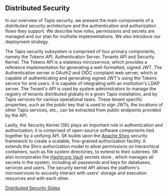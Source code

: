 ## Distributed Security 

In our overview of Tapis security, we present the main components of a distributed security architecture and the authentication and authorization flows they support.  We describe how roles, permissions and secrets are managed and our plan for multisite implementations.  We also introduce our deployment strategy.<br/>

The Tapis security subsystem is comprised of four primary components, namely the Tokens API, Authentication Server, Tenants API and Security Kernel.  The Tokens API is a stateless mircoservice, which provides a reference implementation for generating a well-formatted, signed JWT. The Authentication server is OAuth2 and OIDC complaint web server, which is capable of authenticating and generating signed JWT's using the Tokens service for end users. It is capable of integrating with an institution's LDAP server. The Tenant's API is used by system administrators to manage the registry of tenants distributed globally in a given Tapis installation, and by Tapis services for various operational tasks. These tenant specific properties, such as the public key that is used to sign JWTs, the locations of other Tapis services, etc., can be extracted from public endpoints provided by the API. <br/>

Lastly, the Security Kernel (SK) plays an important role in authentication and authorization; it is comprised of open-source software components tied together by a unifying API. SK builds upon the [Apache Shiro]((https://shiro.apache.org)) security framework to create a scalable, fine-grained authorization facility.  It extends the Shiro authorization model to allow permissions on hierarchical containers, such as file system directories, to extend to their subtrees. SK also incorporates the [Hashicorp Vault](https://www.vaultproject.io/) secrets store , which manages all secrets in the system, including all passwords and keys for databases, services and users. The security kernel API allows the platform's microservices to securely interact with users' storage and execution resources and with each other. <br/>

[Distributed Security Slides](https://docs.google.com/presentation/d/1BJOFLRjurYtaeAC7BoJIT6KqDPdFkkuuRuc7YptPvp4/edit?usp=sharing)
